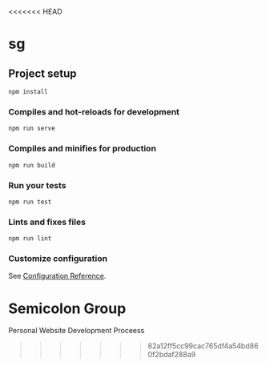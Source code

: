<<<<<<< HEAD
# sg

## Project setup
```
npm install
```

### Compiles and hot-reloads for development
```
npm run serve
```

### Compiles and minifies for production
```
npm run build
```

### Run your tests
```
npm run test
```

### Lints and fixes files
```
npm run lint
```

### Customize configuration
See [Configuration Reference](https://cli.vuejs.org/config/).

# Semicolon Group

Personal Website Development Proceess
>>>>>>> 82a12ff5cc99cac765df4a54bd860f2bdaf288a9
